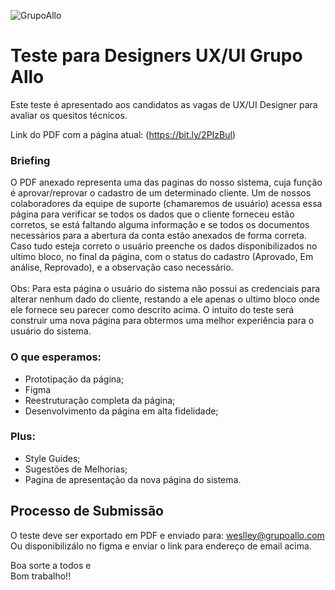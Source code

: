 ![GrupoAllo](https://allopagfacil.com.br/site-2020/img/logo-grupoallo.png)

# Teste para Designers UX/UI Grupo Allo
Este teste é apresentado aos candidatos as vagas de UX/UI Designer para avaliar os quesitos técnicos.

Link do PDF com a página atual: (https://bit.ly/2PIzBul)

### Briefing

O PDF anexado representa uma das paginas do nosso sistema, cuja função é aprovar/reprovar o cadastro de um determinado cliente. Um de nossos colaboradores da equipe de suporte (chamaremos de usuário) acessa essa página para verificar se todos os dados que o cliente forneceu estão corretos, se está faltando alguma informação e se todos os documentos necessários para a abertura da conta estão anexados de forma correta. 
Caso tudo esteja correto o usuário preenche os dados disponibilizados no ultimo bloco, no final da página, com o status do cadastro (Aprovado, Em análise, Reprovado), e a observação caso necessário.
<br><br>
Obs: Para esta página o usuário do sistema não possui as credenciais para alterar nenhum dado do cliente, restando a ele apenas o ultimo bloco onde ele fornece seu parecer como descrito acima.
O intuito do teste será construir uma nova página para obtermos uma melhor experiência para o usuário do sistema.


### O que esperamos:
 - Prototipação da página;
 - Figma
 - Reestruturação completa da página;
 - Desenvolvimento da página em alta fidelidade;
 

### Plus:
 - Style Guides;
 - Sugestões de Melhorias;
 - Pagina de apresentação da nova página do sistema.

## Processo de Submissão

O teste deve ser exportado em PDF e enviado para: weslley@grupoallo.com<br />
Ou disponibilizálo no figma e enviar o link para endereço de email acima.

Boa sorte a todos e<br />
Bom trabalho!!
